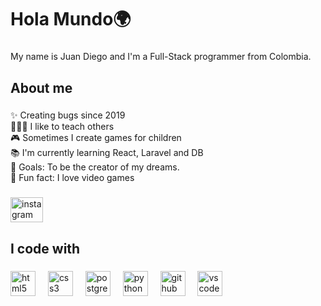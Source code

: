 <h1 align="left">Hola Mundo🌍</h1>

###

<p align="left">My name is Juan Diego and I'm a Full-Stack programmer from Colombia.</p>

###

<h2 align="left">About me</h2>

###

<p align="left">✨ Creating bugs since 2019<br>👨🏻‍🏫 I like to teach others<br>🎮 Sometimes I create games for children<br>📚 I'm currently learning React, Laravel and DB<br>🎯 Goals: To be the creator of my dreams.<br>🎲 Fun fact: I love video games</p>

###

<div align="left">
  <a href="https://www.instagram.com/juandii__/" target="_blank">
    <img src="https://raw.githubusercontent.com/maurodesouza/profile-readme-generator/master/src/assets/icons/social/instagram/default.svg" width="52" height="40" alt="instagram logo"  />
  </a>
</div>

###

<h2 align="left">I code with</h2>

###

<div align="left">
  <img src="https://cdn.jsdelivr.net/gh/devicons/devicon/icons/html5/html5-original.svg" height="40" alt="html5 logo"  />
  <img width="12" />
  <img src="https://cdn.jsdelivr.net/gh/devicons/devicon/icons/css3/css3-original.svg" height="40" alt="css3 logo"  />
  <img width="12" />
  <img src="https://cdn.jsdelivr.net/gh/devicons/devicon/icons/postgresql/postgresql-original.svg" height="40" alt="postgresql logo"  />
  <img width="12" />
  <img src="https://cdn.jsdelivr.net/gh/devicons/devicon/icons/python/python-original.svg" height="40" alt="python logo"  />
  <img width="12" />
  <img src="https://cdn.jsdelivr.net/gh/devicons/devicon/icons/github/github-original.svg" height="40" alt="github logo"  />
  <img width="12" />
  <img src="https://cdn.jsdelivr.net/gh/devicons/devicon/icons/vscode/vscode-original.svg" height="40" alt="vscode logo"  />
</div>

###
